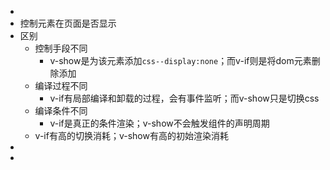 -
- 控制元素在页面是否显示
- 区别
	- 控制手段不同
		- v-show是为该元素添加`css--display:none`；而v-if则是将dom元素删除添加
	- 编译过程不同
		- v-if有局部编译和卸载的过程，会有事件监听；而v-show只是切换css
	- 编译条件不同
		- v-if是真正的条件渲染；v-show不会触发组件的声明周期
	- v-if有高的切换消耗；v-show有高的初始渲染消耗
-
-